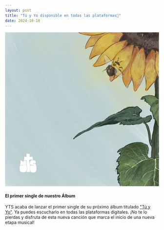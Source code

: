```yaml
---
layout: post
title: "Tú y Yo disponible en todas las plataformas🌻"
date: 2024-10-10
---
```


![Portada Tú y Yo](/assets/images/releases/tu-y-yo.jpg)

#### El primer single de nuestro Álbum

YTS acaba de lanzar el primer single de su próximo álbum titulado ["Tú y Yo"](https://ytsmusica.com/releases/tu-y-yo/). Ya puedes escucharlo en todas las plataformas digitales. ¡No te lo pierdas y disfruta de esta nueva canción que marca el inicio de una nueva etapa musical! 
